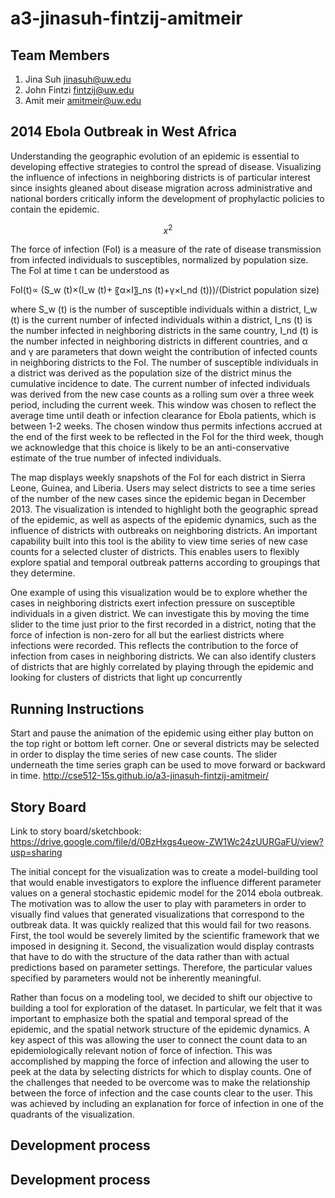 a3-jinasuh-fintzij-amitmeir
===============

## Team Members

1. Jina Suh jinasuh@uw.edu
2. John Fintzi fintzij@uw.edu
3. Amit meir amitmeir@uw.edu

## 2014 Ebola Outbreak in West Africa

Understanding the geographic evolution of an epidemic is essential to developing effective strategies to control the spread of disease. Visualizing the influence of infections in neighboring districts is of particular interest since insights gleaned about disease migration across administrative and national borders critically inform the development of prophylactic policies to contain the epidemic. 

$$x^2$$

The force of infection (FoI) is a measure of the rate of disease transmission from infected individuals to susceptibles, normalized by population size. The FoI at time t can be understood as 

FoI(t)∝  (S_w (t)×(I_w (t)+ 〖α×I〗_ns (t)+γ×I_nd (t)))/(District population size)

where S_w (t) is the number of susceptible individuals within a district, I_w (t) is the current number of infected individuals within a district, I_ns (t) is the number infected in neighboring districts in the same country, I_nd (t) is the number infected in neighboring districts in different countries, and α and γ are parameters that down weight the contribution of infected counts in neighboring districts to the FoI. The number of susceptible individuals in a district was derived as the population size of the district minus the cumulative incidence to date. The current number of infected individuals was derived from the new case counts as a rolling sum over a three week period, including the current week. This window was chosen to reflect the average time until death or infection clearance for Ebola patients, which is between 1-2 weeks. The chosen window thus permits infections accrued at the end of the first week to be reflected in the FoI for the third week, though we acknowledge that this choice is likely to be an anti-conservative estimate of the true number of infected individuals. 

The map displays weekly snapshots of the FoI for each district in Sierra Leone, Guinea, and Liberia. Users may select districts to see a time series of the number of the new cases since the epidemic began in December 2013. The visualization is intended to highlight both the geographic spread of the epidemic, as well as aspects of the epidemic dynamics, such as the influence of districts with outbreaks on neighboring districts. An important capability built into this tool is the ability to view time series of new case counts for a selected cluster of districts. This enables users to flexibly explore spatial and temporal outbreak patterns according to groupings that they determine.

One example of using this visualization would be to explore whether the cases in neighboring districts exert infection pressure on susceptible individuals in a given district. We can investigate this by moving the time slider to the time just prior to the first recorded in a district, noting that the force of infection is non-zero for all but the earliest districts where infections were recorded. This reflects the contribution to the force of infection from cases in neighboring districts. We can also identify clusters of districts that are highly correlated by playing through the epidemic and looking for clusters of districts that light up concurrently

## Running Instructions
Start and pause the animation of the epidemic using either play button on the top right or bottom left corner. One or several districts may be selected in order to display the time series of new case counts. The slider underneath the time series graph can be used to move forward or backward in time. 
http://cse512-15s.github.io/a3-jinasuh-fintzij-amitmeir/

## Story Board
Link to story board/sketchbook: 
https://drive.google.com/file/d/0BzHxgs4ueow-ZW1Wc24zUURGaFU/view?usp=sharing

The initial concept for the visualization was to create a model-building tool that would enable investigators to explore the influence different parameter values on a general stochastic epidemic model for the 2014 ebola outbreak. The motivation was to allow the user to play with parameters in order to visually find values that generated visualizations that correspond to the outbreak data. It was quickly realized that this would fail for two reasons. First, the tool would be severely limited by the scientific framework that we imposed in designing it. Second, the visualization would display contrasts that have to do with the structure of the data rather than with actual predictions based on parameter settings. Therefore, the particular values specified by parameters would not be inherently meaningful. 

Rather than focus on a modeling tool, we decided to shift our objective to building a tool for exploration of the dataset. In particular, we felt that it was important to emphasize both the spatial and temporal spread of the epidemic, and the spatial network structure of the epidemic dynamics. A key aspect of this was allowing the user to connect the count data to an epidemiologically relevant notion of force of infection. This was accomplished by mapping the force of infection and allowing the user to peek at the data by selecting districts for which to display counts. One of the challenges that needed to be overcome was to make the relationship between the force of infection and the case counts clear to the user. This was achieved by including an explanation for force of infection in one of the quadrants of the visualization. 

## Development process

## Development process
